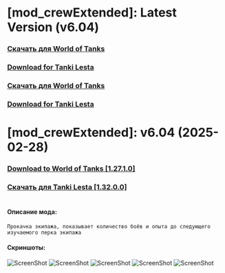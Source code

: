 # [mod_crewExtended]: Latest Version (v6.04)
### [**Скачать для World of Tanks**](https://github.com/spoter/spoter-mods/releases/download/latest/mod_crewExtended.zip)
### [**Download for Tanki Lesta**](https://github.com/spoter/spoter-mods/releases/download/latest/mod_crewExtended_RU.zip)
### [**Скачать для World of Tanks**](https://github.com/spoter/spoter-mods/releases/download/latest/mod_crewExtended.zip)
### [**Download for Tanki Lesta**](https://github.com/spoter/spoter-mods/releases/download/latest/mod_crewExtended_RU.zip)
#
# [mod_crewExtended]: v6.04 (2025-02-28)
### [**Download to World of Tanks [1.27.1.0]**](https://github.com/spoter/spoter-mods/releases/download/v7/mod_crewExtended.zip)
### [**Скачать для Tanki Lesta [1.32.0.0]**](https://github.com/spoter/spoter-mods/releases/download/v7/mod_crewExtended_RU.zip)
#
#### Описание мода:
    Прокачка экипажа, показывает количество боёв и опыта до следующего изучаемого перка экипажа

#### Скриншоты:
![ScreenShot](./screen.png)
![ScreenShot](./screen1.png)
![ScreenShot](./screen2.png)
![ScreenShot](./screen3.png)
![ScreenShot](./screen4.png)


